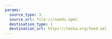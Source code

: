 ```yaml
---
params:
  source_type: 3
  source_url: file:///seeds.opml
  destination_type: 1
  destination_url: https://lmika.org/feed.xml
---
```

